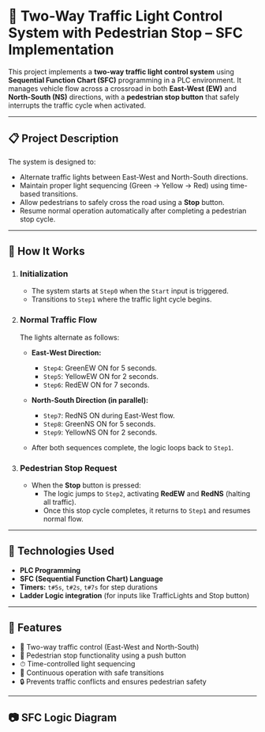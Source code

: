 # 🚦 Two-Way Traffic Light Control System with Pedestrian Stop – SFC Implementation

This project implements a **two-way traffic light control system** using **Sequential Function Chart (SFC)** programming in a PLC environment. It manages vehicle flow across a crossroad in both **East-West (EW)** and **North-South (NS)** directions, with a **pedestrian stop button** that safely interrupts the traffic cycle when activated.

---

## 📋 Project Description

The system is designed to:
- Alternate traffic lights between East-West and North-South directions.
- Maintain proper light sequencing (Green → Yellow → Red) using time-based transitions.
- Allow pedestrians to safely cross the road using a **Stop** button.
- Resume normal operation automatically after completing a pedestrian stop cycle.

---

## 🔧 How It Works

1. ### Initialization
   - The system starts at `Step0` when the `Start` input is triggered.
   - Transitions to `Step1` where the traffic light cycle begins.

2. ### Normal Traffic Flow
   The lights alternate as follows:

   - **East-West Direction:**
     - `Step4`: GreenEW ON for 5 seconds.
     - `Step5`: YellowEW ON for 2 seconds.
     - `Step6`: RedEW ON for 7 seconds.

   - **North-South Direction (in parallel):**
     - `Step7`: RedNS ON during East-West flow.
     - `Step8`: GreenNS ON for 5 seconds.
     - `Step9`: YellowNS ON for 2 seconds.

   - After both sequences complete, the logic loops back to `Step1`.

3. ### Pedestrian Stop Request
   - When the **Stop** button is pressed:
     - The logic jumps to `Step2`, activating **RedEW** and **RedNS** (halting all traffic).
     - Once this stop cycle completes, it returns to `Step1` and resumes normal flow.

---

## 🧠 Technologies Used

- **PLC Programming**
- **SFC (Sequential Function Chart) Language**
- **Timers:** `t#5s`, `t#2s`, `t#7s` for step durations
- **Ladder Logic integration** (for inputs like TrafficLights and Stop button)

---

## 📌 Features

- 🚗 Two-way traffic control (East-West and North-South)
- 🚶 Pedestrian stop functionality using a push button
- ⏱ Time-controlled light sequencing
- 🔁 Continuous operation with safe transitions
- 🔒 Prevents traffic conflicts and ensures pedestrian safety

---

## 📷 SFC Logic Diagram


